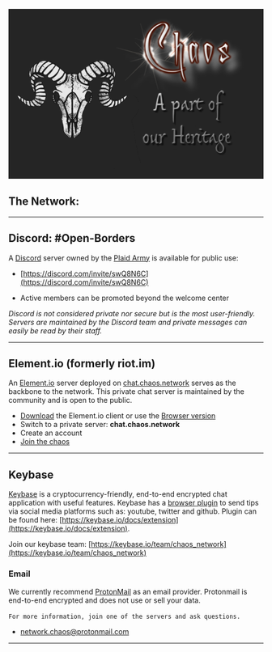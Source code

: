 ![chaos](chaos2243.png)


## The Network: 

---


## Discord: #Open-Borders

A [Discord](https://discord.com) server owned by the [Plaid Army](https://plaidarmy.com) is available for public use: 

- [https://discord.com/invite/swQ8N6C](https://discord.com/invite/swQ8N6C)

* Active members can be promoted beyond the welcome center

*Discord is not considered private nor secure but is the most user-friendly. Servers are maintained by the Discord team and private messages can easily be read by their staff.*

---

## Element.io (formerly riot.im) 

An [Element.io](https://element.io/) server deployed on [chat.chaos.network](https://matrix.to/#/!OBVoauFGQFEOTJyJdW:chat.chaos.network?via=chat.chaos.network) serves as the backbone to the network. This private chat server is maintained by the community and is open to the public.

- [Download](https://element.io/get-started) the Element.io client or use the [Browser version](https://element.io/get-started) 
- Switch to a private server:  **chat.chaos.network**
- Create an account
- [Join the chaos](https://matrix.to/#/!OBVoauFGQFEOTJyJdW:chat.chaos.network?via=chat.chaos.network)

---

## Keybase

[Keybase](https://keybase.io/) is a cryptocurrency-friendly, end-to-end encrypted chat application with useful features. Keybase has a [browser plugin](https://keybase.io/docs/extension) to send tips via social media platforms such as: youtube, twitter and github. Plugin can be found here: [https://keybase.io/docs/extension](https://keybase.io/docs/extension).

Join our keybase team: [https://keybase.io/team/chaos_network](https://keybase.io/team/chaos_network)

### Email

We currently recommend [ProtonMail](https://protonmail.com/) as an email provider. Protonmail is end-to-end encrypted and does not use or sell your data.

```For more information, join one of the servers and ask questions.```

- [network.chaos@protonmail.com](network.chaos@protonmail.com)

---
